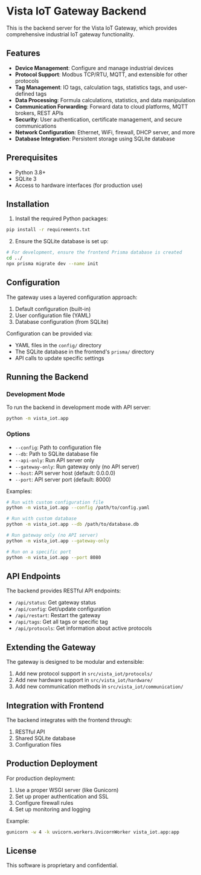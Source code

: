 # Vista IoT Gateway Backend

This is the backend server for the Vista IoT Gateway, which provides comprehensive industrial IoT gateway functionality.

## Features

- **Device Management**: Configure and manage industrial devices
- **Protocol Support**: Modbus TCP/RTU, MQTT, and extensible for other protocols
- **Tag Management**: IO tags, calculation tags, statistics tags, and user-defined tags
- **Data Processing**: Formula calculations, statistics, and data manipulation
- **Communication Forwarding**: Forward data to cloud platforms, MQTT brokers, REST APIs
- **Security**: User authentication, certificate management, and secure communications
- **Network Configuration**: Ethernet, WiFi, firewall, DHCP server, and more
- **Database Integration**: Persistent storage using SQLite database

## Prerequisites

- Python 3.8+
- SQLite 3
- Access to hardware interfaces (for production use)

## Installation

1. Install the required Python packages:

```bash
pip install -r requirements.txt
```

2. Ensure the SQLite database is set up:

```bash
# For development, ensure the frontend Prisma database is created
cd ../
npx prisma migrate dev --name init
```

## Configuration

The gateway uses a layered configuration approach:

1. Default configuration (built-in)
2. User configuration file (YAML)
3. Database configuration (from SQLite)

Configuration can be provided via:
- YAML files in the `config/` directory
- The SQLite database in the frontend's `prisma/` directory
- API calls to update specific settings

## Running the Backend

### Development Mode

To run the backend in development mode with API server:

```bash
python -m vista_iot.app
```

### Options

- `--config`: Path to configuration file
- `--db`: Path to SQLite database file
- `--api-only`: Run API server only
- `--gateway-only`: Run gateway only (no API server)
- `--host`: API server host (default: 0.0.0.0)
- `--port`: API server port (default: 8000)

Examples:

```bash
# Run with custom configuration file
python -m vista_iot.app --config /path/to/config.yaml

# Run with custom database
python -m vista_iot.app --db /path/to/database.db

# Run gateway only (no API server)
python -m vista_iot.app --gateway-only

# Run on a specific port
python -m vista_iot.app --port 8080
```

## API Endpoints

The backend provides RESTful API endpoints:

- `/api/status`: Get gateway status
- `/api/config`: Get/update configuration
- `/api/restart`: Restart the gateway
- `/api/tags`: Get all tags or specific tag
- `/api/protocols`: Get information about active protocols

## Extending the Gateway

The gateway is designed to be modular and extensible:

1. Add new protocol support in `src/vista_iot/protocols/`
2. Add new hardware support in `src/vista_iot/hardware/`
3. Add new communication methods in `src/vista_iot/communication/`

## Integration with Frontend

The backend integrates with the frontend through:

1. RESTful API
2. Shared SQLite database
3. Configuration files

## Production Deployment

For production deployment:

1. Use a proper WSGI server (like Gunicorn)
2. Set up proper authentication and SSL
3. Configure firewall rules
4. Set up monitoring and logging

Example:

```bash
gunicorn -w 4 -k uvicorn.workers.UvicornWorker vista_iot.app:app
```

## License

This software is proprietary and confidential.
